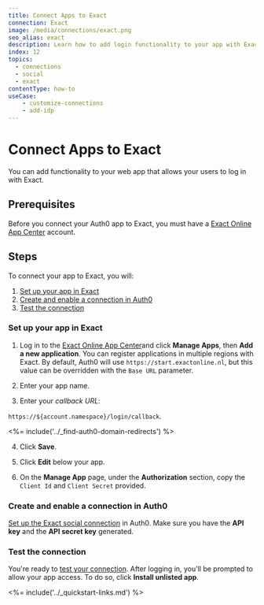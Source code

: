 ```yaml
---
title: Connect Apps to Exact
connection: Exact
image: /media/connections/exact.png
seo_alias: exact
description: Learn how to add login functionality to your app with Exact.
index: 12
topics:
  - connections
  - social
  - exact
contentType: how-to
useCase:
    - customize-connections
    - add-idp
---
```


# Connect Apps to Exact

You can add functionality to your web app that allows your users to log in with Exact. 

## Prerequisites

Before you connect your Auth0 app to Exact, you must have a [Exact Online App Center](https://apps.exactonline.com/) account.

## Steps

To connect your app to Exact, you will:

1. [Set up your app in Exact](#set-up-your-app-in-exact)
2. [Create and enable a connection in Auth0](#create-and-enable-a-connection-in-auth0)
3. [Test the connection](#test-the-connection)

### Set up your app in Exact

1. Log in to the [Exact Online App Center](https://apps.exactonline.com/)and click **Manage Apps**, then **Add a new application**. You can register applications in multiple regions with Exact. By default, Auth0 will use `https://start.exactonline.nl`, but this value can be overridden with the `Base URL` parameter.

2. Enter your app name.

3. Enter your <dfn data-key="callback">callback URL</dfn>: 

  `https://${account.namespace}/login/callback`.

<%= include('../_find-auth0-domain-redirects') %>

4. Click **Save**.

5. Click **Edit** below your app. 

6. On the **Manage App** page, under the **Authorization** section, copy the `Client Id` and `Client Secret` provided.

### Create and enable a connection in Auth0

[Set up the Exact social connection](/dashboard/guides/connections/set-up-connections-social) in Auth0. Make sure you have the **API key** and the **API secret key** generated.

### Test the connection

You're ready to [test your connection](/dashboard/guides/connections/test-connections-social). After logging in, you'll be prompted to allow your app access. To do so, click **Install unlisted app**.

<%= include('../_quickstart-links.md') %>
